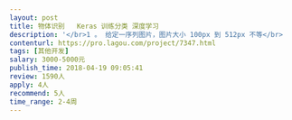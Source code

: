```yaml
---                
layout: post       
title: 物体识别   Keras 训练分类 深度学习           
description: '</br>1 。 给定一序列图片，图片大小 100px 到 512px 不等</br>       样本：按文件夹命名的 A B C ...  大概每个文件夹100张图片 大致12种类</br>       样本为杯子，手办，文具等物体       </br>        </br>2.   利用Keras做训练分类</br>      存储训练结果，并做预测。</br></br>3. 识别准确率需达到99%以上</br></br></br>4. 提供源代码，清楚注释</br></br>5. 需教会我方人员做初步调整</br></br>开发环境为windows: python + opencv + anaconn</br>'     
contenturl: https://pro.lagou.com/project/7347.html      
tags: [其他开发]            
salary: 3000-5000元          
publish_time: 2018-04-19 09:05:41         
review: 1590人                   
apply: 4人                   
recommend: 5人                   
time_range: 2-4周              
---                 
```

